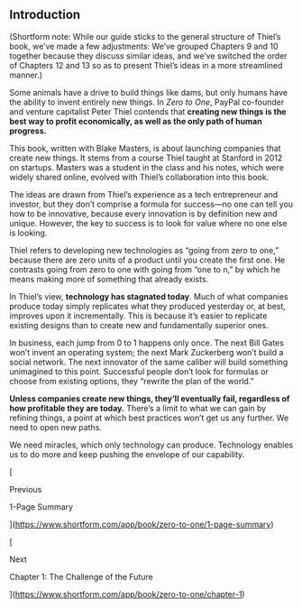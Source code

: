 ## Introduction

(Shortform note: While our guide sticks to the general structure of Thiel’s book, we’ve made a few adjustments: We’ve grouped Chapters 9 and 10 together because they discuss similar ideas, and we’ve switched the order of Chapters 12 and 13 so as to present Thiel’s ideas in a more streamlined manner.)

Some animals have a drive to build things like dams, but only humans have the ability to invent entirely new things. In _Zero to One_, PayPal co-founder and venture capitalist Peter Thiel contends that **creating new things is the best way to profit economically, as well as the only path of human progress.**

This book, written with Blake Masters, is about launching companies that create new things. It stems from a course Thiel taught at Stanford in 2012 on startups. Masters was a student in the class and his notes, which were widely shared online, evolved with Thiel’s collaboration into this book.

The ideas are drawn from Thiel’s experience as a tech entrepreneur and investor, but they don’t comprise a formula for success—no one can tell you how to be innovative, because every innovation is by definition new and unique. However, the key to success is to look for value where no one else is looking.

Thiel refers to developing new technologies as “going from zero to one,” because there are zero units of a product until you create the first one. He contrasts going from zero to one with going from “one to n,” by which he means making more of something that already exists.

In Thiel’s view, **technology has stagnated today**. Much of what companies produce today simply replicates what they produced yesterday or, at best, improves upon it incrementally. This is because it’s easier to replicate existing designs than to create new and fundamentally superior ones.

In business, each jump from 0 to 1 happens only once. The next Bill Gates won’t invent an operating system; the next Mark Zuckerberg won’t build a social network. The next innovator of the same caliber will build something unimagined to this point. Successful people don’t look for formulas or choose from existing options, they “rewrite the plan of the world.”

**Unless companies create new things, they’ll eventually fail, regardless of how profitable they are today.** There’s a limit to what we can gain by refining things, a point at which best practices won’t get us any further. We need to open new paths.

We need miracles, which only technology can produce. Technology enables us to do more and keep pushing the envelope of our capability.

[

Previous

1-Page Summary

](https://www.shortform.com/app/book/zero-to-one/1-page-summary)

[

Next

Chapter 1: The Challenge of the Future

](https://www.shortform.com/app/book/zero-to-one/chapter-1)